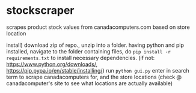 # stockscraper
scrapes product stock values from canadacomputers.com based on store location


install)
  download zip of repo., unzip into a folder.
  having python and pip installed, navigate to the folder containing files, do `pip install -r requirements.txt` to install necessary dependencies.
    (if not: https://www.python.org/downloads/, https://pip.pypa.io/en/stable/installing/)
  run `python gui.py`
    enter in search term to scrape canadacomputers for, and the store locations (check @ canadacomputer's site to see what locations are actually available)
    
    
